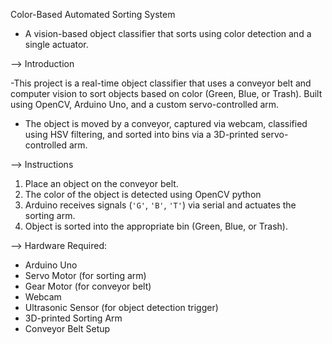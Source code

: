 Color-Based Automated Sorting System  
- A vision-based object classifier that sorts using color detection and a single actuator.

--> Introduction

-This project is a real-time object classifier that uses a conveyor belt and computer vision to sort objects based on color (Green, Blue, or Trash).
Built using OpenCV, Arduino Uno, and a custom servo-controlled arm.

- The object is moved by a conveyor, captured via webcam, classified using HSV filtering, and sorted into bins via a 3D-printed servo-controlled arm.

--> Instructions

1. Place an object on the conveyor belt.
2. The color of the object is detected using OpenCV python 
3. Arduino receives signals (`'G'`, `'B'`, `'T'`) via serial and actuates the sorting arm.
4. Object is sorted into the appropriate bin (Green, Blue, or Trash).

--> Hardware Required:
- Arduino Uno
- Servo Motor (for sorting arm)
- Gear Motor (for conveyor belt)
- Webcam
- Ultrasonic Sensor (for object detection trigger)
- 3D-printed Sorting Arm
- Conveyor Belt Setup

